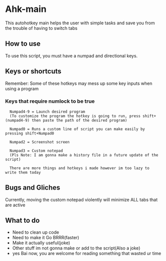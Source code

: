 # Ahk-main
  This autohotkey main helps the user with simple tasks and save you from the trouble of having to switch tabs
## How to use
  To use this script, you must have a numpad and directional keys.
## Keys or shortcuts
  Remember: Some of these hotkeys may mess up some key inputs when using a program
  
  ### Keys that require numlock to be true
      Numpad4-9 = Launch desired program
      (To customize the program the hotkey is going to run, press shift+(numpad4-9) then paste the path of the desired program)
      
      Numpad0 = Runs a custom line of script you can make easily by pressing shift+Numpad0
      
      Numpad2 = Screenshot screen
      
      Numpad3 = Custom notepad
      (Pls Note: I am gonna make a history file in a future update of the script)
      
      There are more things and hotkeys i made however im too lazy to write them today
## Bugs and Gliches
   Currently, moving the custom notepad violently will minimize ALL tabs that are active
## What to do
   - Need to clean up code
   - Need to make it Go BRRR(faster)
   - Make it actually useful(joke)
   - Other stuff im not gonna make or add to the script(Also a joke)
   - yes
Bai now, you are welcome for reading something that wasted ur time
